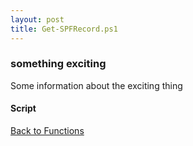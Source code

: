 ```yaml
---
layout: post
title: Get-SPFRecord.ps1
---
```


### something exciting

Some information about the exciting thing

#### Script

<script src="https://gist-it.appspot.com/github.com/BanterBoy/scripts-blog/blob/master/PowerShell/functions/dns/Get-SPFRecord.ps1"></script>

<a href="/menu/_pages/functions.html">Back to Functions</a>
